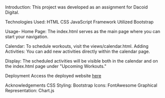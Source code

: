Introduction:
This project was developed as an assignment for Dacoid Digital.

Technologies Used:
HTML
CSS
JavaScript
Framework Utilized
Bootstrap

Usage-
Home Page: The index.html serves as the main page where you can start your navigation.

Calendar: To schedule workouts, visit the views/calendar.html.
Adding Activities: You can add new activities directly within the calendar page.

Display: The scheduled activities will be visible both in the calendar and on the index.html page under "Upcoming Workouts."

Deployment
Access the deployed website [here](https://rruchii123.github.io/Dacoid-Digital/)

Acknowledgements
CSS Styling: Bootstrap
Icons: FontAwesome
Graphical Representation: Chart.js
